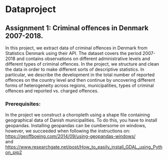 # Dataproject
## Assignment 1: Criminal offences in Denmark 2007-2018.
In this project, we extract data of criminal offences in Denmark from Statistics Denmark using their API. The dataset covers the period 2007-2018 and contains observations on different administrative levels and different types of criminal offences. In the project, we structure and clean the data in order to make different sorts of descriptive statistics. In particular, we describe the development in the total number of reported offences on the country level and then continue by uncovering different forms of heterogeneity across regions, municipalities, types of criminal offences and reported vs. charged offences.

### Prerequisites:
In the project we construct a choropleth using a shape file containing geographical data of Danish municipalities. To do this, you have to install geopandas. Installing geopandas can be cumbersome on windows, however, we succeeded when following the instructions on:
<br> https://geoffboeing.com/2014/09/using-geopandas-windows/
<br> and
<br> https://www.researchgate.net/post/How_to_easily_install_GDAL_using_Python_pip2  

